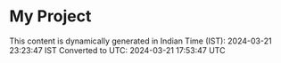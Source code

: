 # My Project

This content is dynamically generated in Indian Time (IST): 2024-03-21 23:23:47 IST
Converted to UTC: 2024-03-21 17:53:47 UTC
